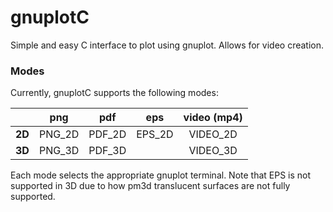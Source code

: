 # gnuplotC

Simple and easy C interface to plot using gnuplot. Allows for video creation.


### Modes
Currently, gnuplotC supports the following modes:


|    | **png** | **pdf** | **eps** | **video (mp4)** |
| ---: | :---: | :---: | :---: | :---: |
| **2D** | PNG_2D | PDF_2D | EPS_2D | VIDEO_2D |
| **3D** | PNG_3D | PDF_3D |  | VIDEO_3D |


Each mode selects the appropriate gnuplot terminal. Note that EPS is not supported in 3D due to how pm3d translucent surfaces are not fully supported.





